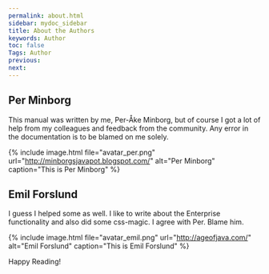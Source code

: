 ```yaml
---
permalink: about.html
sidebar: mydoc_sidebar
title: About the Authors
keywords: Author
toc: false
Tags: Author
previous:
next:
---
```


## Per Minborg
This manual was written by me, Per-Åke Minborg, but of course I got a lot of help from my colleagues and feedback from the community. Any error in the documentation is to be blamed on me solely. 

{% include image.html file="avatar_per.png" url="http://minborgsjavapot.blogspot.com/" alt="Per Minborg" caption="This is Per Minborg" %}

## Emil Forslund
I guess I helped some as well. I like to write about the Enterprise functionality and also did some css-magic. I agree with Per. Blame him.

{% include image.html file="avatar_emil.png" url="http://ageofjava.com/" alt="Emil Forslund" caption="This is Emil Forslund" %}

Happy Reading!
